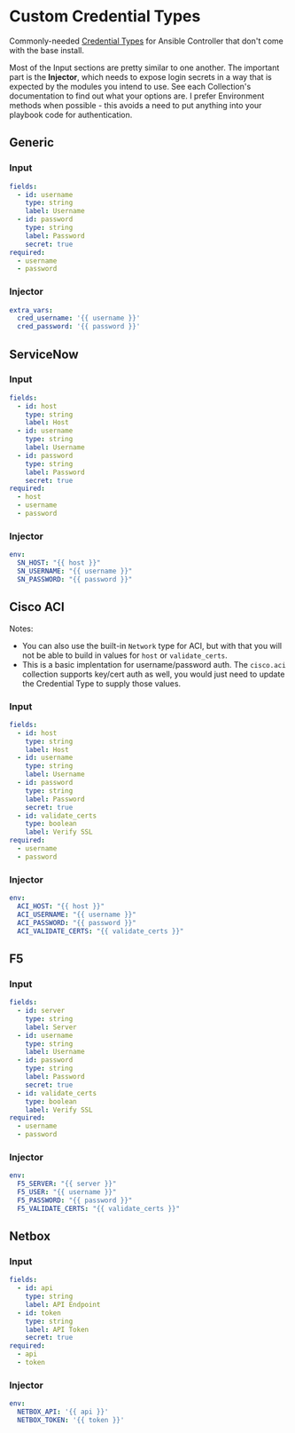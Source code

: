 # Custom Credential Types

Commonly-needed [Credential Types](https://docs.ansible.com/automation-controller/latest/html/userguide/credential_types.html) for Ansible Controller that don't come with the base install.

Most of the Input sections are pretty similar to one another. The important part is the **Injector**, which needs to expose login secrets in a way that is expected by the modules you intend to use. See each Collection's documentation to find out what your options are. I prefer Environment methods when possible - this avoids a need to put anything into your playbook code for authentication.

## Generic
### Input
```yaml
fields:
  - id: username
    type: string
    label: Username
  - id: password
    type: string
    label: Password
    secret: true
required:
  - username
  - password
```
### Injector
```yaml
extra_vars:
  cred_username: '{{ username }}'
  cred_password: '{{ password }}'
```

## ServiceNow
### Input
```yaml
fields:
  - id: host
    type: string
    label: Host
  - id: username
    type: string
    label: Username
  - id: password
    type: string
    label: Password
    secret: true
required:
  - host
  - username
  - password
```
### Injector
```yaml
env:
  SN_HOST: "{{ host }}"
  SN_USERNAME: "{{ username }}"
  SN_PASSWORD: "{{ password }}"
```

## Cisco ACI
Notes:
- You can also use the built-in `Network` type for ACI, but with that you will not be able to build in values for `host` or `validate_certs`.
- This is a basic implentation for username/password auth. The `cisco.aci` collection supports key/cert auth as well, you would just need to update the Credential Type to supply those values.
### Input
```yaml
fields:
  - id: host
    type: string
    label: Host
  - id: username
    type: string
    label: Username
  - id: password
    type: string
    label: Password
    secret: true
  - id: validate_certs
    type: boolean
    label: Verify SSL
required:
  - username
  - password
```
### Injector
```yaml
env:
  ACI_HOST: "{{ host }}"
  ACI_USERNAME: "{{ username }}"
  ACI_PASSWORD: "{{ password }}"
  ACI_VALIDATE_CERTS: "{{ validate_certs }}"
```

## F5
### Input
```yaml
fields:
  - id: server
    type: string
    label: Server
  - id: username
    type: string
    label: Username
  - id: password
    type: string
    label: Password
    secret: true
  - id: validate_certs
    type: boolean
    label: Verify SSL
required:
  - username
  - password
```
### Injector
```yaml
env:
  F5_SERVER: "{{ server }}"
  F5_USER: "{{ username }}"
  F5_PASSWORD: "{{ password }}"
  F5_VALIDATE_CERTS: "{{ validate_certs }}"
```

## Netbox
### Input
```yaml
fields:
  - id: api
    type: string
    label: API Endpoint
  - id: token
    type: string
    label: API Token
    secret: true
required:
  - api
  - token
```
### Injector
```yaml
env:
  NETBOX_API: '{{ api }}'
  NETBOX_TOKEN: '{{ token }}'
```
